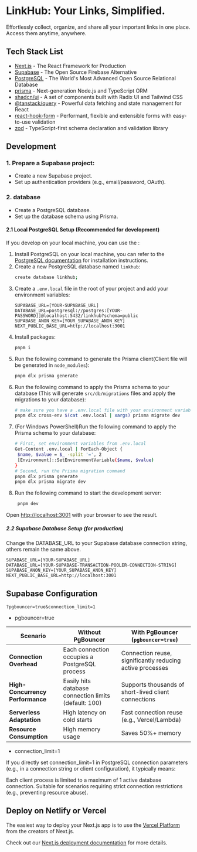 # LinkHub: Your Links, Simplified.

Effortlessly collect, organize, and share all your important links in one place. Access them anytime, anywhere.

## Tech Stack List

- [Next.js](https://nextjs.org/) - The React Framework for Production
- [Supabase](https://supabase.com/) - The Open Source Firebase Alternative
- [PostgreSQL](https://www.postgresql.org/) - The World's Most Advanced Open Source Relational Database
- [prisma](https://www.prisma.io/) - Next-generation Node.js and TypeScript ORM
- [shadcn/ui](https://ui.shadcn.com/) - A set of components built with Radix UI and Tailwind CSS
- [@tanstack/query](https://tanstack.com/query/latest/docs/react/overview) - Powerful data fetching and state management for React
- [react-hook-form](https://react-hook-form.com/) - Performant, flexible and extensible forms with easy-to-use validation
- [zod](https://zod.dev/) - TypeScript-first schema declaration and validation library

## Development

### 1. Prepare a Supabase project:
- Create a new Supabase project.
- Set up authentication providers (e.g., email/password, OAuth).

### 2. database
- Create a PostgreSQL database.
- Set up the database schema using Prisma.

#### 2.1 Local PostgreSQL Setup (Recommended for development)

If you develop on your local machine, you can use the :

1. Install PostgreSQL on your local machine, you can refer to the [PostgreSQL documentation](https://www.postgresql.org/download/) for installation instructions.
2. Create a new PostgreSQL database named `linkhub`:
   ```bash
   create database linkhub;
   ```
4. Create a `.env.local` file in the root of your project and add your environment variables:
   ```
   SUPABASE_URL=[YOUR-SUPABASE_URL]
   DATABASE_URL=postgresql://postgres:[YOUR-PASSWORD]]@localhost:5432/linkhub?schema=public
   SUPABASE_ANON_KEY=[YOUR_SUPABASE_ANON_KEY]
   NEXT_PUBLIC_BASE_URL=http://localhost:3001
   ```
5. Install packages:
   ```bash
   pnpm i
   ```
6. Run the following command to generate the Prisma client(Client file will be generated in `node_modules`):
   ```bash
   pnpm dlx prisma generate
7. Run the following command to apply the Prisma schema to your database (This will generate `src/db/migrations` files and apply the migrations to your database):
   ```bash
   # make sure you have a .env.local file with your environment variables 
   pnpm dlx cross-env $(cat .env.local | xargs) prisma migrate dev
   ```
8. (For Windows PowerShell)Run the following command to apply the Prisma schema to your database:
   ```bash
   # First, set environment variables from .env.local
   Get-Content .env.local | ForEach-Object {
    $name, $value = $_ -split '=', 2
    [Environment]::SetEnvironmentVariable($name, $value)
   }
   # Second, run the Prisma migration command
   pnpm dlx prisma generate
   pnpm dlx prisma migrate dev
   ```
9. Run the following command to start the development server:
   ```bash
    pnpm dev
    ```

Open [http://localhost:3001](http://localhost:3000) with your browser to see the result.

##### 2.2 Supabase Database Setup (for production)

Change the DATABASE_URL to your Supabase database connection string, others remain the same above.
```
SUPABASE_URL=[YOUR-SUPABASE_URL]
DATABASE_URL=[YOUR-SUPABASE-TRANSACTION-POOLER-CONNECTION-STRING]
SUPABASE_ANON_KEY=[YOUR_SUPABASE_ANON_KEY]
NEXT_PUBLIC_BASE_URL=http://localhost:3001
```

## Supabase Configuration

```
?pgbouncer=true&connection_limit=1
```
- pgbouncer=true

| Scenario               | Without PgBouncer                          | With PgBouncer (`pgbouncer=true`)        |
|------------------------|--------------------------------------------|------------------------------------------|
| **Connection Overhead** | Each connection occupies a PostgreSQL process | Connection reuse, significantly reducing active processes |
| **High-Concurrency Performance** | Easily hits database connection limits (default: 100) | Supports thousands of short-lived client connections |
| **Serverless Adaptation** | High latency on cold starts | Fast connection reuse (e.g., Vercel/Lambda) |
| **Resource Consumption** | High memory usage | Saves 50%+ memory |

- connection_limit=1

If you directly set connection_limit=1 in PostgreSQL connection parameters (e.g., in a connection string or client configuration), it typically means:

Each client process is limited to a maximum of 1 active database connection.
Suitable for scenarios requiring strict connection restrictions (e.g., preventing resource abuse).


## Deploy on Netlify or Vercel

The easiest way to deploy your Next.js app is to use the [Vercel Platform](https://vercel.com/new?utm_medium=default-template&filter=next.js&utm_source=create-next-app&utm_campaign=create-next-app-readme) from the creators of Next.js.

Check out our [Next.js deployment documentation](https://nextjs.org/docs/app/building-your-application/deploying) for more details.
